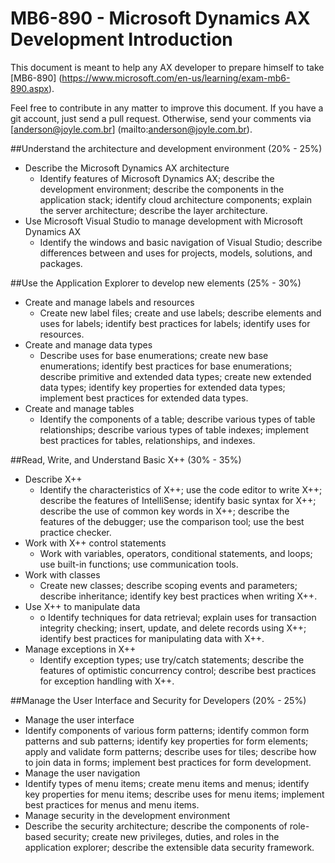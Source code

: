 # 	MB6-890 - Microsoft Dynamics AX Development Introduction

This document is meant to help any AX developer to prepare himself to take [MB6-890] (https://www.microsoft.com/en-us/learning/exam-mb6-890.aspx).

Feel free to contribute in any matter to improve this document.
If you have a git account, just send a pull request. Otherwise, send your comments via [anderson@joyle.com.br] (mailto:anderson@joyle.com.br).

##Understand the architecture and development environment (20% - 25%)
* Describe the Microsoft Dynamics AX architecture 
  * Identify features of Microsoft Dynamics AX; describe the development environment; describe the components in the application stack; identify cloud architecture components; explain the server architecture; describe the layer architecture.
* Use Microsoft Visual Studio to manage development with Microsoft Dynamics AX
  * Identify the windows and basic navigation of Visual Studio; describe differences between and uses for projects, models, solutions, and packages.
  
##Use the Application Explorer to develop new elements (25% - 30%)
* Create and manage labels and resources 
  * Create new label files; create and use labels; describe elements and uses for labels; identify best practices for labels; identify uses for resources.
* Create and manage data types  
  * Describe uses for base enumerations; create new base enumerations; identify best practices for base enumerations; describe primitive and extended data types; create new extended data types; identify key properties for extended data types; implement best practices for extended data types.
* Create and manage tables
  * Identify the components of a table; describe various types of table relationships; describe various types of table indexes; implement best practices for tables, relationships, and indexes.
  
##Read, Write, and Understand Basic X++ (30% - 35%)
* Describe X++
  * Identify the characteristics of X++; use the code editor to write X++; describe the features of IntelliSense; identify basic syntax for X++; describe the use of common key words in X++; describe the features of the debugger; use the comparison tool; use the best practice checker.
* Work with X++ control statements
  * Work with variables, operators, conditional statements, and loops; use built-in functions; use communication tools.
* Work with classes
  *	Create new classes; describe scoping events and parameters; describe inheritance; identify key best practices when writing X++.
* Use X++ to manipulate data
  * o	Identify techniques for data retrieval; explain uses for transaction integrity checking; insert, update, and delete records using X++; identify best practices for manipulating data with X++.
* Manage exceptions in X++
  * Identify exception types; use try/catch statements; describe the features of optimistic concurrency control; describe best practices for exception handling with X++.
  
##Manage the User Interface and Security for Developers (20% - 25%)
*	Manage the user interface
  * Identify components of various form patterns; identify common form patterns and sub patterns; identify key properties for form elements; apply and validate form patterns; describe uses for tiles; describe how to join data in forms; implement best practices for form development.
*	Manage the user navigation
  * Identify types of menu items; create menu items and menus; identify key properties for menu items; describe uses for menu items; implement best practices for menus and menu items.
*	Manage security in the development environment
  * Describe the security architecture; describe the components of role-based security; create new privileges, duties, and roles in the application explorer; describe the extensible data security framework.
